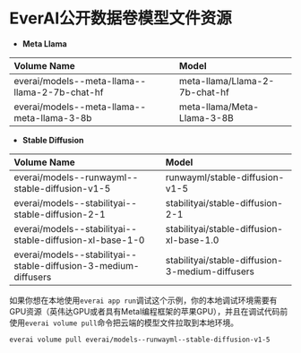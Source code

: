 # EverAI公开数据卷模型文件资源

* **Meta Llama**
  
|Volume Name |Model|
|:-------------- |:--------------|
|everai/models--meta-llama--llama-2-7b-chat-hf| meta-llama/Llama-2-7b-chat-hf|                    
|everai/models--meta-llama--meta-llama-3-8b  |meta-llama/Meta-Llama-3-8B |

* **Stable Diffusion**

|Volume Name |Model|
|:-------------- |:--------------|
|everai/models--runwayml--stable-diffusion-v1-5 | runwayml/stable-diffusion-v1-5 |
|everai/models--stabilityai--stable-diffusion-2-1| stabilityai/stable-diffusion-2-1 |
|everai/models--stabilityai--stable-diffusion-xl-base-1-0        |stabilityai/stable-diffusion-xl-base-1.0|
|everai/models--stabilityai--stable-diffusion-3-medium-diffusers|stabilityai/stable-diffusion-3-medium-diffusers|

如果你想在本地使用`everai app run`调试这个示例，你的本地调试环境需要有GPU资源（英伟达GPU或者具有Metal编程框架的苹果GPU），并且在调试代码前使用`everai volume pull`命令把云端的模型文件拉取到本地环境。  

```bash
everai volume pull everai/models--runwayml--stable-diffusion-v1-5
```
